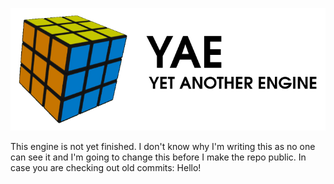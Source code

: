 ![Logo](https://github.com/CloudMracek/YAE/blob/main/logo.png?raw=true)

This engine is not yet finished.
I don't know why I'm writing this as no one can see it and I'm going to change this before I make the repo public.
In case you are checking out old commits: Hello!
